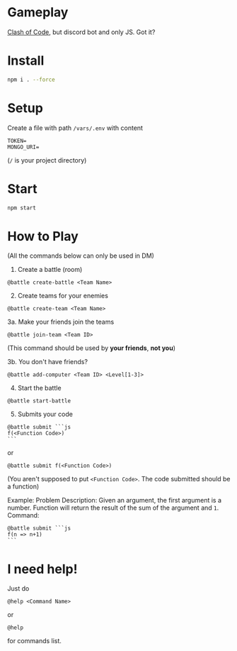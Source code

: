 # Gameplay
[Clash of Code](https://www.codingame.com/multiplayer/clashofcode), but discord bot and only JS. Got it?

# Install
```bash
npm i . --force
```

# Setup
Create a file with path `/vars/.env` with content
```
TOKEN=
MONGO_URI=
```
(`/` is your project directory)

# Start
```bash
npm start
```

# How to Play
(All the commands below can only be used in DM)

1. Create a battle (room)
```
@battle create-battle <Team Name>
```

2. Create teams for your enemies
```
@battle create-team <Team Name>
```

3a. Make your friends join the teams
```
@battle join-team <Team ID>
```
(This command should be used by **your friends**, **not you**)

3b. You don't have friends?
```
@battle add-computer <Team ID> <Level[1-3]>
```

4. Start the battle
```
@battle start-battle
```

5. Submits your code
```
@battle submit ```js
f(<Function Code>)
​```
```
or
```
@battle submit f(<Function Code>)
```
(You aren't supposed to put `<Function Code>`. The code submitted should be a function)

Example:
Problem Description: Given an argument, the first argument is a number. Function will return the result of the sum of the argument and `1`.
Command: 
```
@battle submit ```js
f(n => n+1)
​```
```

# I need help!
Just do
```
@help <Command Name>
```
or 
```
@help
```
for commands list.